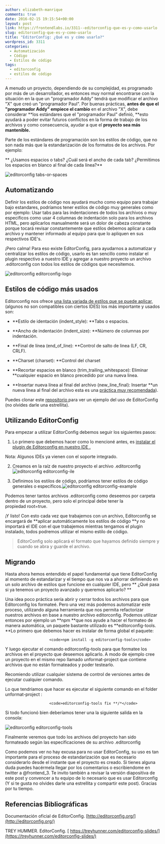 ```yaml
---
author: elizabeth-manrique
comments: true
date: 2016-02-15 19:15:54+00:00
layout: post
link: https://frontendlabs.io/3311--editorconfig-que-es-y-como-usarlo
slug: editorconfig-que-es-y-como-usarlo
title: "EditorConfig: ¿Qué es y cómo usarlo?"
wordpress_id: 3311
categories:
  - Automatización
  - Código
  - Estilos de código
tags:
  - editorconfig
  - estilos de código
---
```


A menudo un proyecto, dependiendo de su complejidad, es programado por más de un desarrollador, es entonces muy normal encontrarse con la situación en la que un "programador Addy" tendrá que modificar el archivo "X" que creó un "programador Paul". Por buenas prácticas, **antes de que el "programador Addy" empiece el cambio** en el archivo "X", debe considerar **los estándares que el "programador Paul" definió, **esto ayudará a poder evitar futuros conflictos en la forma de trabajo de los archivos y como consecuencia, ayudar a que el **proyecto sea más mantenible.**

Parte de los estándares de programación son los estilos de código, que no son nada más que la estandarización de los formatos de los archivos. Por ejemplo:

** ¿Usamos espacios o tabs? ¿Cuál será el ancho de cada tab? ¿Permitimos los espacios en blanco al final de cada línea?**

![editorconfig tabs-or-spaces](https://frontendlabs.io/wp-content/uploads/2016/02/editorconfig-tab-or-spaces.png)

## Automatizando

Definir los estilos de código nos ayudará mucho como equipo para trabajar bajo estandares, podríamos tener estilos de código muy generales como por ejemplo: Usar tabs para las indentaciones de todos los archivos o muy especificos como usar 4 columnas de indentación solo para los archivos HTML, pero aplicarlos manualmente será un dolor de cabeza constante porque tocará revisar constantemente que estilos debemos aplicar a cada archivo y mantener informado al equipo para que lo apliquen en sus respectivos IDE's.

¡Pero calma! Para eso existe EditorConfig, para ayudarnos a automatizar y centralizar los estilos de código, usarlo es tan sencillo como instalar el plugin respectivo a nuestro IDE y agregar a nuestro proyecto un archivo .editorconfig con todos los estilos de códigos que necesitemos.

![editorconfig editorconfig-logo](https://frontendlabs.io/wp-content/uploads/2016/02/editorconfig-logo1.png)

## Estilos de código más usados

Editorconfig nos ofrece [una lista variada de estilos que se puede aplicar, ](https://github.com/editorconfig/editorconfig/wiki/EditorConfig-Properties)(algunos no son compatibles con ciertos IDES) los más importante y usados son:

- **Estilo de identación (indent_style): **Tabs o espacios.

- **Ancho de indentación (indent_size): **Número de columnas por indentación.

- **Final de línea (end_of_line): **Control de salto de linea (LF, CR, CRLF).

- **Charset (charset): **Control del charset

- **Recortar espacios en blanco (trim_trailing_whitespace): Eliminar **cualquier espacio en blanco precedido por una nueva linea.

- **Insertar nueva línea al final del archivo (new_line_final): Insertar **un nueva línea al final del archivo esta es una [práctica muy recomendada](http://stackoverflow.com/questions/729692/why-should-text-files-end-with-a-newline)).

Puedes clonar este [repositorio ](https://github.com/emanrique/editorconfig_speak)para ver un ejemplo del uso de EditorConfig (no olvides darle una estrellita).

## Utilizando EditorConfig

Para empezar a utilizar EditorConfig debemos seguir los siguientes pasos:

1. Lo primero que debemos hacer como lo mencioné antes, es [instalar el plugin de Editorconfig en nuestro IDE .](http://editorconfig.org/#download)

Nota: Algunos IDEs ya vienen con el soporte integrado.

2. Creamos en la raíz de nuestro proyecto el archivo .editorconfig![editorconfig editorconfig-ile](https://frontendlabs.io/wp-content/uploads/2016/02/editorconfig-file.png)

3) Definimos los estilos de código, podríamos tener estilos de código generales o específicos.![editorconfig editorconfig-example](https://frontendlabs.io/wp-content/uploads/2016/02/example-editorconfig.png)

Podemos tener tantos archivos .editorconfig como deseemos por carpeta dentro de un proyecto, pero solo el principal debe tener la propiedad root=true.

¡Y listo! Con esto cada vez que trabajemos con un archivo, Editorconfig se encargará de **aplicar automáticamente los estilos de código **y no importará el IDE con el que trabajemos mientras tengamos el plugin instalado, todos podremos utilizar el mismo estilo de código.

<blockquote>EditorConfig solo aplicará el formato que hayamos definido siempre y cuando se abra y guarde el archivo.</blockquote>

## Migrando

Hasta ahora hemos entendido el papel fundamental que tiene EditorConfig al momento de estandarizar y el tiempo que nos va a ahorrar definiendo en un solo archivo de estilos que funcione en cualquier IDE, pero
** ¿Qué pasa si ya tenemos un proyecto avanzado y queremos aplicarlo? **

Una idea poco práctica sería abrir y cerrar todos los archivos para que Editorconfig los formateé. Pero una vez más podemos automatizar este proceso, utilizando alguna herramienta que nos permita refactorizar nuestros archivos en base a nuestro archivo editorconfig. Podemos utilizar entonces por ejemplo un **npm **que nos ayude a hacer el formateo de manera automática, un paquete bastante utilizado es **editorconfig-tools. **Lo primero que debemos hacer es instalar de forma global el paquete:

                        <code>npm install -g editorconfig-tools</code>

Y luego ejecutar el comando editorconfig-tools para que formatee los archivos en el proyecto que deseemos aplicarlo. A modo de ejemplo cree un proyecto en el mismo repo llamado unformat-project que contiene archivos que no están formateados y poder testearlo.

Recomiendo utilizar cualquier sistema de control de versiones antes de ejecutar cualquier comando.

Lo que tendríamos que hacer es ejecutar el siguiente comando en el folder
unformat-project :

                        <code>editorconfig-tools fix **/*</code>

Si todo funcionó bien deberíamos tener una la siguiente salida en la consola:

![editorconfig editorconfig-tools](https://frontendlabs.io/wp-content/uploads/2016/02/editorconfig-tools-output.png)

Finalmente veremos que todo los archivos del proyecto han sido formateado según las especificaciones de su archivo .editorconfig

Como podemos ver no hay excusa para no usar EditorConfig, su uso es tan importante para el proceso de estandarización que es necesario considerarlo desde el instante que el proyecto es creado. Si tienes alguna duda puedes hacérmela llegar por los comentarios o escribiendome en twitter a @frontend_3. Te invito también a revisar la versión diapositiva de este post y convencer a tu equipo de lo necesario que es usar Editorconfig (Y si te gusta no olvides darle una estrellita y compartir este post). Gracias por tu tiempo.

## Referencias Bibliográficas

Documentación oficial de EditorConfig.
[http://editorconfig.org/](http://editorconfig.org/)

TREY HUMMER. EditorConfig.
[ https://treyhunner.com/editorconfig-slides/](https://treyhunner.com/editorconfig-slides/)
